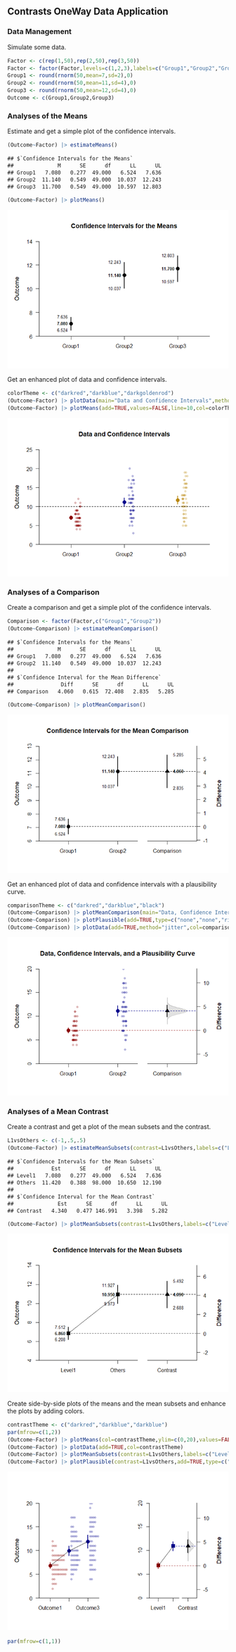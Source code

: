 
## Contrasts OneWay Data Application

### Data Management

Simulate some data.

```r
Factor <- c(rep(1,50),rep(2,50),rep(3,50))
Factor <- factor(Factor,levels=c(1,2,3),labels=c("Group1","Group2","Group3"))
Group1 <- round(rnorm(50,mean=7,sd=2),0)
Group2 <- round(rnorm(50,mean=11,sd=4),0)
Group3 <- round(rnorm(50,mean=12,sd=4),0)
Outcome <- c(Group1,Group2,Group3)
```

### Analyses of the Means

Estimate and get a simple plot of the confidence intervals.

```r
(Outcome~Factor) |> estimateMeans()
```

```
## $`Confidence Intervals for the Means`
##              M      SE      df      LL      UL
## Group1   7.080   0.277  49.000   6.524   7.636
## Group2  11.140   0.549  49.000  10.037  12.243
## Group3  11.700   0.549  49.000  10.597  12.803
```

```r
(Outcome~Factor) |> plotMeans()
```

![](figures/Contrasts-OneWay-ConfidenceA-1.png)<!-- -->

Get an enhanced plot of data and confidence intervals.

```r
colorTheme <- c("darkred","darkblue","darkgoldenrod")
(Outcome~Factor) |> plotData(main="Data and Confidence Intervals",method="jitter",col=colorTheme)
(Outcome~Factor) |> plotMeans(add=TRUE,values=FALSE,line=10,col=colorTheme)
```

![](figures/Contrasts-OneWay-ConfidenceB-1.png)<!-- -->

### Analyses of a Comparison

Create a comparison and get a simple plot of the confidence intervals.

```r
Comparison <- factor(Factor,c("Group1","Group2"))
(Outcome~Comparison) |> estimateMeanComparison()
```

```
## $`Confidence Intervals for the Means`
##              M      SE      df      LL      UL
## Group1   7.080   0.277  49.000   6.524   7.636
## Group2  11.140   0.549  49.000  10.037  12.243
## 
## $`Confidence Interval for the Mean Difference`
##               Diff      SE      df      LL      UL
## Comparison   4.060   0.615  72.408   2.835   5.285
```

```r
(Outcome~Comparison) |> plotMeanComparison()
```

![](figures/Contrasts-OneWay-ComparisonA-1.png)<!-- -->

Get an enhanced plot of data and confidence intervals with a plausibility curve.

```r
comparisonTheme <- c("darkred","darkblue","black")
(Outcome~Comparison) |> plotMeanComparison(main="Data, Confidence Intervals, and a Plausibility Curve",ylim=c(0,20),values=FALSE,col=comparisonTheme)
(Outcome~Comparison) |> plotPlausible(add=TRUE,type=c("none","none","right"),col=comparisonTheme)
(Outcome~Comparison) |> plotData(add=TRUE,method="jitter",col=comparisonTheme)
```

![](figures/Contrasts-OneWay-ComparisonB-1.png)<!-- -->

### Analyses of a Mean Contrast

Create a contrast and get a plot of the mean subsets and the contrast.

```r
L1vsOthers <- c(-1,.5,.5)
(Outcome~Factor) |> estimateMeanSubsets(contrast=L1vsOthers,labels=c("Level1","Others"))
```

```
## $`Confidence Intervals for the Mean Subsets`
##            Est      SE      df      LL      UL
## Level1   7.080   0.277  49.000   6.524   7.636
## Others  11.420   0.388  98.000  10.650  12.190
## 
## $`Confidence Interval for the Mean Contrast`
##              Est      SE      df      LL      UL
## Contrast   4.340   0.477 146.991   3.398   5.282
```

```r
(Outcome~Factor) |> plotMeanSubsets(contrast=L1vsOthers,labels=c("Level1","Others"))
```

![](figures/Contrasts-OneWay-ContrastA-1.png)<!-- -->

Create side-by-side plots of the means and the mean subsets and enhance the plots by adding colors.

```r
contrastTheme <- c("darkred","darkblue","darkblue")
par(mfrow=c(1,2))
(Outcome~Factor) |> plotMeans(col=contrastTheme,ylim=c(0,20),values=FALSE,main="")
(Outcome~Factor) |> plotData(add=TRUE,col=contrastTheme)
(Outcome~Factor) |> plotMeanSubsets(contrast=L1vsOthers,labels=c("Level1","Others"),col=comparisonTheme,ylim=c(0,20),ylab="",values=FALSE,main="")
(Outcome~Factor) |> plotPlausible(contrast=L1vsOthers,add=TRUE,type=c("none","none","right"),col=comparisonTheme)
```

![](figures/Contrasts-OneWay-ContrastB-1.png)<!-- -->

```r
par(mfrow=c(1,1))
```

